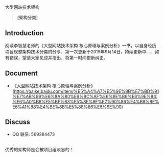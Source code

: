 大型网站技术架构

> **[架构分类]**

## Introduction

阅读李智慧老师的《大型网站技术架构 核心原理与案例分析》一书，以自身经历项目规整架构技术分类的分享，第一次更新于2019年9月14日，持续更新中......
如有错误，望请大家见谅并指出，将第一时间更新纠正。

## Document

- 《大型网站技术架构 核心原理与案例分析》(https://baike.baidu.com/item/%E5%A4%A7%E5%9E%8B%E7%BD%91%E7%AB%99%E6%8A%80%E6%9C%AF%E6%9E%B6%E6%9E%84:%E6%A0%B8%E5%BF%83%E5%8E%9F%E7%90%86%E4%B8%8E%E6%A1%88%E4%BE%8B%E5%88%86%E6%9E%90)

## Discuss

- QQ 联系: 569284473  

## 

优秀的架构师是会被项目组淡忘的！

